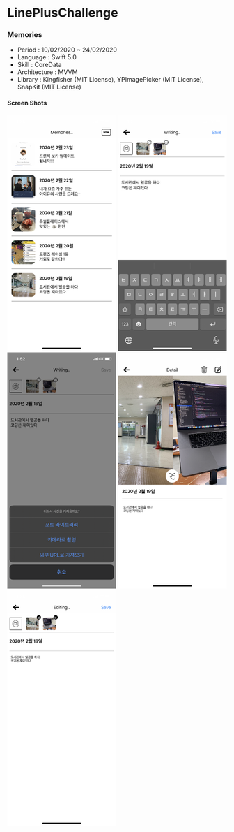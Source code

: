 # LinePlusChallenge

### Memories
- Period : 10/02/2020 ~ 24/02/2020
- Language : Swift 5.0
- Skill : CoreData
- Architecture : MVVM
- Library : Kingfisher (MIT License), YPImagePicker (MIT License), SnapKit (MIT License)

#### Screen Shots
<div>
<img width="250" src="https://github.com/inswag/LinePlusChallenge/blob/master/images/Memories_First.PNG">
<img width="250" src="https://github.com/inswag/LinePlusChallenge/blob/master/images/Memories_Second.PNG">
<img width="250" src="https://github.com/inswag/LinePlusChallenge/blob/master/images/Memories_Third.PNG">
<img width="250" src="https://github.com/inswag/LinePlusChallenge/blob/master/images/Memories_Fourth.PNG">
<img width="250" src="https://github.com/inswag/LinePlusChallenge/blob/master/images/Memories_Fifth.PNG">
</div>  
